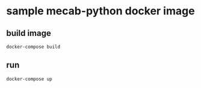 # sample mecab-python docker image

## build image

```shell
docker-compose build
```

## run

```shell script
docker-compose up
```
